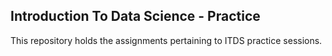 ## Introduction To Data Science - Practice

This repository holds the assignments pertaining to ITDS practice sessions.
